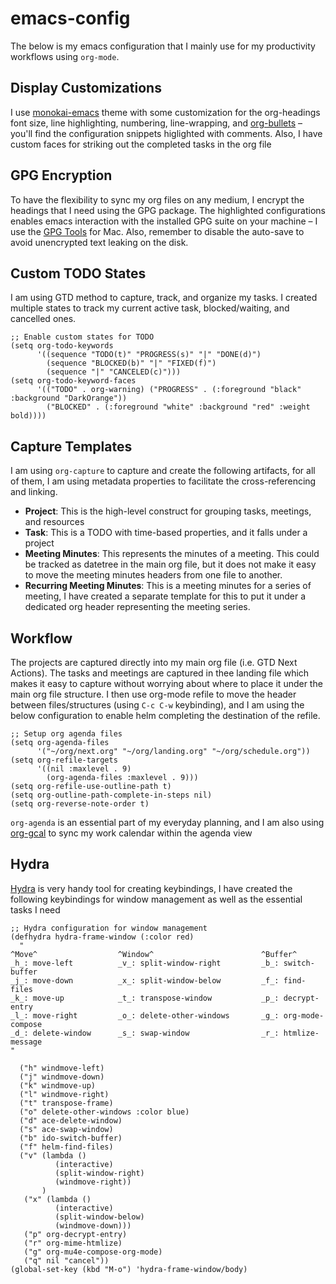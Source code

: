 # emacs-config
The below is my emacs configuration that I mainly use for my productivity workflows using `org-mode`. 

## Display Customizations
I use [monokai-emacs](https://github.com/oneKelvinSmith/monokai-emacs) theme with some customization for the org-headings font size, line highlighting, numbering, line-wrapping, and [org-bullets](https://github.com/sabof/org-bullets) – you'll find the configuration snippets higlighted with comments. Also, I have custom faces for striking out the completed tasks in the org file

## GPG Encryption
To have the flexibility to sync my org files on any medium, I encrypt the headings that I need using the GPG package. The highlighted configurations enables emacs interaction with the installed GPG suite on your machine – I use the [GPG Tools](https://gpgtools.org/) for Mac. Also, remember to disable the auto-save to avoid unencrypted text leaking on the disk. 

## Custom TODO States
I am using GTD method to capture, track, and organize my tasks. I created multiple states to track my current active task, blocked/waiting, and cancelled ones. 
```elisp
;; Enable custom states for TODO
(setq org-todo-keywords
      '((sequence "TODO(t)" "PROGRESS(s)" "|" "DONE(d)")
        (sequence "BLOCKED(b)" "|" "FIXED(f)")
        (sequence "|" "CANCELED(c)")))
(setq org-todo-keyword-faces
      '(("TODO" . org-warning) ("PROGRESS" . (:foreground "black" :background "DarkOrange"))
        ("BLOCKED" . (:foreground "white" :background "red" :weight bold))))
```

## Capture Templates
I am using `org-capture` to capture and create the following artifacts, for all of them, I am using metadata properties to facilitate the cross-referencing and linking.

- **Project**: This is the high-level construct for grouping tasks, meetings, and resources
- **Task**: This is a TODO with time-based properties, and it falls under a project
- **Meeting Minutes**: This represents the minutes of a meeting. This could be tracked as datetree in the main org file, but it does not make it easy to move the meeting minutes headers from one file to another.
- **Recurring Meeting Minutes**: This is a meeting minutes for a series of meeting, I have created a separate template for this to put it under a dedicated org header representing the meeting series.

## Workflow
The projects are captured directly into my main org file (i.e. GTD Next Actions). The tasks and meetings are captured in thee landing file which makes it easy to capture without worrying about where to place it under the main org file structure. I then use org-mode refile to move the header between files/structures (using `C-c C-w` keybinding), and I am using the below configuration to enable helm completing the destination of the refile. 
```elisp
;; Setup org agenda files
(setq org-agenda-files
      '("~/org/next.org" "~/org/landing.org" "~/org/schedule.org"))
(setq org-refile-targets
      '((nil :maxlevel . 9)
        (org-agenda-files :maxlevel . 9)))
(setq org-refile-use-outline-path t)
(setq org-outline-path-complete-in-steps nil)
(setq org-reverse-note-order t)
```

`org-agenda` is an essential part of my everyday planning, and I am also using [org-gcal](https://github.com/myuhe/org-gcal.el) to sync my work calendar within the agenda view

## Hydra 
[Hydra](https://github.com/abo-abo/hydra) is very handy tool for creating keybindings, I have created the following keybindings for window management as well as the essential tasks I need
```elisp
;; Hydra configuration for window management
(defhydra hydra-frame-window (:color red)
  "
^Move^                  ^Window^                        ^Buffer^  
_h_: move-left          _v_: split-window-right         _b_: switch-buffer
_j_: move-down          _x_: split-window-below         _f_: find-files
_k_: move-up            _t_: transpose-window           _p_: decrypt-entry
_l_: move-right         _o_: delete-other-windows       _g_: org-mode-compose
_d_: delete-window      _s_: swap-window                _r_: htmlize-message
"

  ("h" windmove-left)
  ("j" windmove-down)
  ("k" windmove-up)
  ("l" windmove-right)
  ("t" transpose-frame)
  ("o" delete-other-windows :color blue)
  ("d" ace-delete-window)
  ("s" ace-swap-window)
  ("b" ido-switch-buffer)
  ("f" helm-find-files) 
  ("v" (lambda ()
          (interactive)
          (split-window-right)
          (windmove-right))
       )
   ("x" (lambda ()
          (interactive)
          (split-window-below)
          (windmove-down)))
   ("p" org-decrypt-entry)
   ("r" org-mime-htmlize)
   ("g" org-mu4e-compose-org-mode)
   ("q" nil "cancel"))
(global-set-key (kbd "M-o") 'hydra-frame-window/body)
```


